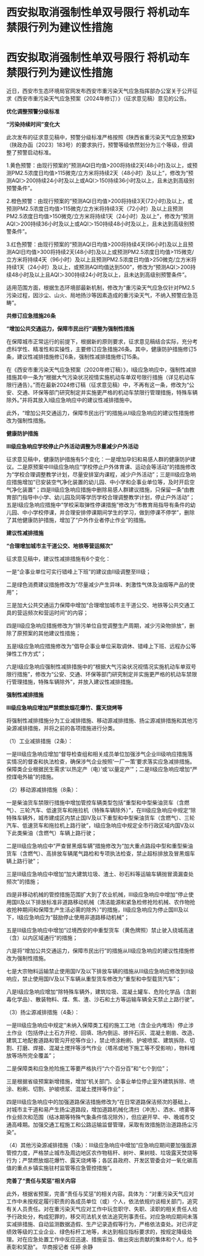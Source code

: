 # 西安拟取消强制性单双号限行 将机动车禁限行列为建议性措施

# 西安拟取消强制性单双号限行 将机动车禁限行列为建议性措施

近日，西安市生态环境局官网发布西安市重污染天气应急指挥部办公室关于公开征求《西安市重污染天气应急预案（2024年修订）》（征求意见稿）意见的公告。

**优化调整预警分级标准**

**“污染持续时间”变化大**

此次发布的征求意见稿中，预警分级标准严格按照《陕西省重污染天气应急预案》（陕政办函〔2023〕183号）的要求执行，预警等级依然划分为三个等级，但调整了预警启动标准。

1.黄色预警：由现行预案的“预测AQI日均值>200将持续2天(48小时)及以上，或预测PM2.5浓度日均值>115微克/立方米将持续2天（48小时）及以上”，修改为“预测AQI＞200持续24小时及以上或AQI＞150持续36小时及以上，且未达到高级别预警条件”。

2.橙色预警：由现行预案的“预测AQI日均值>200将持续3天(72小时)及以上，或预测PM2.5浓度日均值>115微克/立方米将持续3天（72小时）及以上且预测PM2.5浓度日均值>150微克/立方米将持续1天（24小时）及以上”，修改为“预测AQI＞200持续36小时及以上或AQI＞150持续48小时及以上，且未达到高级别预警条件”。

3.红色预警：由现行预案的“预测AQI日均值>200将持续4天(96小时)及以上且预测AQI日均值>300将持续2天(48小时)及以上或预测PM2.5浓度日均值>115微克/立方米将持续4天（96小时）及以上且预测PM2.5浓度日均值>250微克/立方米将持续1天（24小时）及以上，或预测AQI均值达到500”，修改为“预测AQI＞200持续48小时及以上且AQI＞300持续24小时及以上，且未达到高级别预警条件”。

适用范围方面，根据生态环境部最新机制，修改为“重污染天气应急仅针对PM2.5污染过程，因沙尘、山火、局地扬沙等因素造成的重污染天气，不纳入预警应急范畴”。

**共修订应急措施26条**

**“增加公共交通运力，保障市民出行”调整为强制性措施**

在保障城市正常运行的前提下，根据新的原则要求，征求意见稿结合实际，充分考虑科学性、精准性和实操性，主要修订应急措施26条。其中，健康防护措施修订5条，建议性减排措施修订6条，强制性减排措施修订15条。

在《西安市重污染天气应急预案（2020年修订稿）》，I级应急响应中，强制性减排措施其中一条为“根据大气污染状况视情实施机动车单双号限行措施（详见机动车限行通告）。”而在最新2024修订稿（征求意见稿）中，不再有这一条，修改为“公安、交通、环保等部门研究制定并实施更严格的机动车禁限行管理措施，特殊车辆除外。”并将其放入I级应急响应中的建议性减排措施中。

此外，“增加公共交通运力，保障市民出行”的措施从Ⅱ级应急响应的建议性措施修改为强制性措施。

**健康防护措施**

**Ⅲ级应急响应学校停止户外活动调整为尽量减少户外活动**

征求意见稿中，健康防护措施有5个变化：一是增加孕妇和易感人群的健康防护建议。二是原预案中Ⅲ级应急响应“学校停止户外体育课、运动会等活动”的措施修改为“学校合理调整教学计划，尽量安排室内课程，减少户外活动”；三是Ⅲ级应急响应措施增加“已安装空气净化装置的幼儿园、中小学和企事业单位等，及时开启空气净化装置”；四是Ⅱ级应急响应措施中删除易感人群建议措施，只保留一条“由教育部门指导中小学、幼儿园及同等学历学校合理调整教学计划，停止户外活动”；五是I级应急响应措施中“学校采取弹性停课措施”修改为“市教育局指导有条件的幼儿园、中小学校停课，并合理安排停课期间学生的学习，做到停课不停学”，删除了其他健康防护措施，增加了“户外作业者停止作业”的措施。

**建议性减排措施**

**“合理增加城市主干道公交、地铁等营运频次”**

征求意见稿中，建议性减排措施有6个变化：

一是“企事业单位可实行错峰上下班”的建议由Ⅱ级调整至Ⅲ级；

二是绿色消费建议措施修改为“尽量减少产生异味、刺激性气体及油烟等产品的使用”；

三是加大公共交通运力保障中增加“合理增加城市主干道公交、地铁等公共交通工具的营运频次和营运时间”的内容；

四是Ⅱ级应急响应措施修改为“排污单位自觉调整生产周期，减少污染物排放”，删除了原预案的其他建议性措施；

五是I级应急响应措施修改为“倡导企事业单位采取调休、错峰上下班、远程办公等弹性工作方式”；

六是I级应急响应强制性减排措施中的“根据大气污染状况视情况实施机动车单双号限行措施”，修改为“公安、交通、环保等部门研究制定并实施更严格的机动车禁限行管理措施，特殊车辆除外”，并放入建议性减排措施。

**强制性减排措施**

**Ⅲ级应急响应增加严禁燃放烟花爆竹、露天烧烤等**

将强制性减排措施分为工业减排措施、移动源减排措施、扬尘源减排措施和其他污染源减排措施，并将之前的各项措施进行分类。

（1）工业减排措施（2条）：

一是Ⅲ级应急响应增加“督导检查组和相关成员单位加强涉气企业Ⅲ级响应措施落实情况的督查和执法检查，确保涉气企业按照‘一厂一策’要求落实应急减排措施。保障类企业根据民生需求‘以热定产（电）’或‘以量定产’”；二是Ⅱ级应急响应增加“严控煤电外输”的措施。

（2）移动源减排措施（8条）：

一是柴油货车禁限行措施中增加管控车辆类型包括“重型和中型柴油货车（含燃气）、三轮汽车、低速货车和拖拉机（特殊车辆除外）”，在Ⅲ级应急响应中规定“除特殊车辆外，城市建成区内禁止国Ⅳ及以下重型和中型柴油货车（含燃气）、三轮汽车、低速货车和拖拉机上路行驶”，I级应急响应中规定全市行政区域内国Ⅴ及以下此类柴油（含燃气）车辆上路行驶；

二是Ⅲ级应急响应中“严查冒黑烟车辆”措施修改为“加大重点路段中型和重型柴油货车（含燃气）、高排放车辆尾气路检和专项执法检查，禁止超标排放及冒黑烟车辆上路行驶”；

三是Ⅲ级应急响应中增加“加大建筑垃圾、渣土、砂石料等运输车辆抛冒滴漏查处频次”的措施；

四是非移动机械的管控措施范围扩大到了农业机械，Ⅲ级应急响应中增加“停止使用国Ⅱ及以下排放标准非道路移动机械（清洁能源和紧急检修抢险机械、农作物抢收抢种期间和保障生产生活必需的除外）”的措施，Ⅱ级应急响应为停止国Ⅲ及以下，I级应急响应为“鼓励停止使用非道路移动机械”；

五是Ⅲ级应急响应中增加“过境西安的中重型货车（黄色牌照）禁止驶入绕城高速（含）以内区域通行”的措施；

六是将“增加公共交通运力，保障市民出行”的措施从Ⅱ级应急响应的建议性措施修改为强制性措施。

七是大宗物料运输禁止使用国Ⅳ及以下排放车辆的措施从Ⅲ级应急响应修改到Ⅱ级响应，禁止使用国Ⅳ及以下车辆从重型货车修改为“重型和中型载货汽车”；

八是I级应急响应增加“除特殊车辆外，建筑垃圾、混凝土罐车、危险化学品（含剧毒化学品）、散装物料、煤、焦、渣、沙石和土方等运输车辆全天禁止上路行驶”。

（3）扬尘源减排措施（4条）：

一是Ⅲ级应急响应中规定“未纳入保障类工程的施工工地（含企业内堆场）停止涉土作业（包括停止土石方开挖、回填、场内倒运、掺拌石灰、混凝土剔凿、改造、建筑工地配套道路和管沟开挖等作业），禁止喷涂粉刷、护坡喷浆、建筑拆除、切割、打磨、焊接、混凝土搅拌等涉气作业（塔吊或地下施工等不受影响），物料堆放等场所完全覆盖”；

二是保障类和应急抢险施工等要严格执行“六个百分百”和“七个到位”；

三是根据省级预案新增措施，增加“机关部门、企事业单位停止室外建筑拆除、喷涂、粉刷、切割、护坡喷浆、混凝土搅拌等作业”；

四是Ⅲ级应急响应中的加强道路保洁措施修改为“在日常道路保洁频次的基础上，对城市主干道和易产生扬尘道路段，增加道路机械化清扫（冲洗）、洒水、喷雾等作业频次和范围（结冰期等特殊气象条件情况除外），但应避开早、中、晚城市交通高峰期。加强交通工程施工和公路运输监督管理，采取有效措施防治道路扬尘污染”。

（4）其他污染源减排措施（1条）：Ⅲ级应急响应中增加“应急响应期间要加强面源管控力度，严格禁止城市及周边地区农作物秸秆、树叶、果树枝、垃圾露天焚烧等行为；严禁燃放烟花爆竹、露天烧烤等；各区县政府、开发区管委会对一氧化碳高值的重点乡镇实施驻村监管等应急管控措施”。

**完善了“责任与奖惩”相关内容**

此外，根据省预案，完善“责任与奖惩”的相关内容。具体为：“对重污染天气应对工作中未按规定履行职责的各成员单位（或）个人，依法依规约谈相关部门，追究有关人员责任。对在重污染天气应对工作中玩忽职守、失职、渎职的相关责任人给予行政处分，构成犯罪的，移交司法机关依法追究刑事责任。对应急响应期间未落实减排措施、自动监测数据造假、生产记录造假等行为，严格依法查处。对已评定绩效等级的工业企业、绿色标杆工地等，未达到相应指标要求的，按规定降级处理。对在应急处置工作中反应迅速、措施妥当、做出突出贡献的集体和个人，给予表彰和奖励”。
华商报记者 任婷 余静

